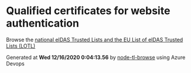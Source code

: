 # Qualified certificates for website authentication 
 Browse the [national eIDAS Trusted Lists and the EU List of eIDAS Trusted Lists (LOTL)](https://webgate.ec.europa.eu/tl-browser/#/) 
 
 
Generated at **Wed 12/16/2020  0:04:13.56** by [node-tl-browse](https://github.com/ymedlop/node-tl-browser) using Azure Devops 
